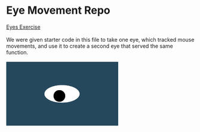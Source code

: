 # Eye Movement Repo
<a href="https://github.com/jackieshreves/Eye-Exercise.git"> Eyes Exercise </a>  
<br>
We were given starter code in this file to take one eye, which tracked mouse movements, and use it to create a second eye that served the same function.  
<br>
<img src= "oneeye.png" width='300'/>
